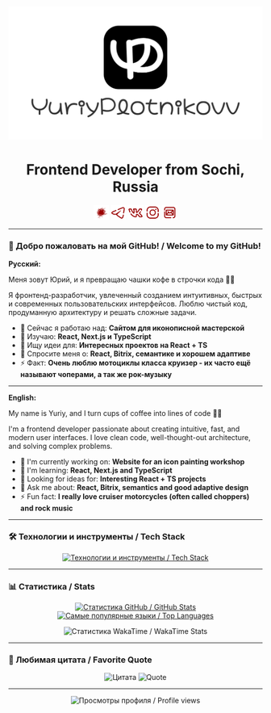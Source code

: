 <img src="/assets/heading.png" width="1200" alt="Yuriy Plotnikov" />
<h1 align="center">Frontend Developer from Sochi, Russia</h1>
<p align="center">
  <a href="https://habr.com/ru/users/YuriyPlotnikovv/" target="_blank"><img src="/assets/icon-habr.svg" width="30" height="30" alt="Habr" /></a>
  <a href="https://t.me/yuriyplotnikovv/" target="_blank"><img src="/assets/icon-telegram.svg" width="30" height="30" alt="Telegram" /></a>
  <a href="https://vk.com/yuriy.plotnikovv/" target="_blank"><img src="/assets/icon-vk.svg" width="30" height="30" alt="Vk" /></a>
  <a href="https://instagram.com/yuriy.plotnikovv/" target="_blank"><img src="/assets/icon-instagram.svg" width="30" height="30" alt="Instagram" /></a>
  <a href="mailto:yuriy.plotnikovv@yandex.ru"><img src="/assets/icon-mail.svg" width="30" height="30" alt="Email" /></a>
</p>

---

### 👋 Добро пожаловать на мой GitHub! / Welcome to my GitHub!

**Русский:**
<p>Меня зовут Юрий, и я превращаю чашки кофе в строчки кода 🧙‍♂️</p>
<p>Я фронтенд-разработчик, увлеченный созданием интуитивных, быстрых и современных пользовательских интерфейсов. Люблю чистый код, продуманную архитектуру и решать сложные задачи.</p>

- 🔭 Сейчас я работаю над: **Сайтом для иконописной мастерской**
- 🌱 Изучаю: **React, Next.js и TypeScript**
- 👯 Ищу идеи для: **Интересных проектов на React + TS**
- 💬 Спросите меня о: **React, Bitrix, семантике и хорошем адаптиве**
- ⚡ Факт: **Очень люблю мотоциклы класса круизер - их часто ещё называют чоперами, а так же рок-музыку**

---

**English:**
<p>My name is Yuriy, and I turn cups of coffee into lines of code 🧙‍♂️</p>
<p>I'm a frontend developer passionate about creating intuitive, fast, and modern user interfaces. I love clean code, well-thought-out architecture, and solving complex problems.</p>

- 🔭 I'm currently working on: **Website for an icon painting workshop**
- 🌱 I'm learning: **React, Next.js and TypeScript**
- 👯 Looking for ideas for: **Interesting React + TS projects**
- 💬 Ask me about: **React, Bitrix, semantics and good adaptive design**
- ⚡ Fun fact: **I really love cruiser motorcycles (often called choppers) and rock music**

---

### 🛠️ Технологии и инструменты / Tech Stack

<p align="center">
  <a href="https://skillicons.dev">
    <img src="https://skillicons.dev/icons?i=html,css,sass,less,js,jquery,vue,react,redux,nextjs,ts,php,phpstorm,gulp,figma&perline=5" alt="Технологии и инструменты / Tech Stack"/>
  </a>
</p>

---

### 📊 Статистика / Stats

<p align="center">
  <a href="https://github.com/yuriyplotnikovv">
    <img height="165" src="https://github-readme-stats.vercel.app/api?username=yuriyplotnikovv&show_icons=true&theme=shadow_red&text_color=cccccc&hide_border=true&count_private=true&include_all_commits=true" alt="Статистика GitHub / GitHub Stats" />
    <img height="165" src="https://github-readme-stats.vercel.app/api/top-langs/?username=yuriyplotnikovv&layout=donut&theme=shadow_red&text_color=cccccc&hide_border=true&langs_count=6&exclude_repo=github-readme-stats" alt="Самые популярные языки / Top Languages" />
  </a>
</p>

<p align="center">
  <img height="165" src="https://github-readme-stats.vercel.app/api/wakatime?username=yuriyplotnikovv&layout=compact&theme=shadow_red&text_color=cccccc&hide_border=true&langs_count=5&custom_title=Weekly%20Coding%20Activity" alt="Статистика WakaTime / WakaTime Stats" />
</p>

---

### 📜 Любимая цитата / Favorite Quote

<p align="center">
  <img src="https://quotes-github-readme.vercel.app/api?type=vertical&theme=dark&quoteColor=9A0000&symbolColor=cccccc&authorColor=cccccc&quote=Возможно%20всё.%20На%20невозможное%20просто%20требуется%20больше%20времени&author=Дэн%20Браун" alt="Цитата" />
  <img src="https://quotes-github-readme.vercel.app/api?type=vertical&theme=dark&quoteColor=9A0000&symbolColor=cccccc&authorColor=cccccc&quote=Everything%20is%20possible.%20The%20impossible%20just%20takes%20longer&author=Dan%20Brown" alt="Quote" />
</p>

---

<p align="center">
   <img src="https://komarev.com/ghpvc/?username=yuriyplotnikovv&color=blueviolet&style=flat" alt="Просмотры профиля / Profile views" />
</p>